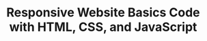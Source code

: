 ---
layout:   certificate
title:    "Responsive Website Basics Code with HTML, CSS, and JavaScript"
slug:     responsive
category: coursera
issuer:   "University of London"
---